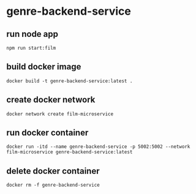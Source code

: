 # genre-backend-service

## run node app
`npm run start:film`

## build docker image
`docker build -t genre-backend-service:latest .`

## create docker network
`docker network create film-microservice`

## run docker container
`docker run -itd --name genre-backend-service -p 5002:5002 --network film-microservice genre-backend-service:latest`

## delete docker container
`docker rm -f genre-backend-service`
